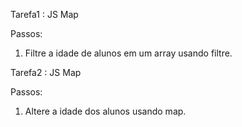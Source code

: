 Tarefa1 : JS Map

Passos:

1) Filtre a idade de alunos em um array usando filtre.


Tarefa2 : JS Map

Passos:

1) Altere a idade dos alunos usando map.
